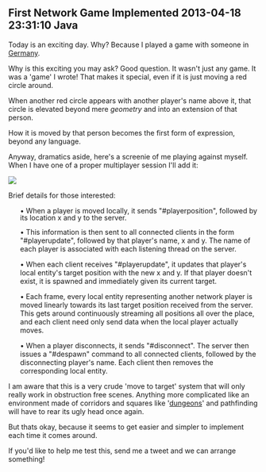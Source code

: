 First Network Game Implemented
2013-04-18 23:31:10
Java
---

Today is an exciting day. Why? Because I played a game with someone in <a class="zem_slink" title="Germany" href="http://maps.google.com/maps?ll=52.5166666667,13.3833333333&spn=10.0,10.0&q=52.5166666667,13.3833333333 (Germany)&t=h" target="_blank" rel="geolocation">Germany</a>.

Why is this exciting you may ask? Good question. It wasn't just any game. It was a 'game' I wrote! That makes it special, even if it is just moving a red circle around.

When another red circle appears with another player's name above it, that circle is elevated beyond mere <em>geometry</em> and into an extension of that person.

How it is moved by that person becomes the first form of expression, beyond any language.

Anyway, dramatics aside, here's a screenie of me playing against myself. When I have one of a proper multiplayer session I'll add it:

<a href="http://ninedof.files.wordpress.com/2013/04/multiplayersuccess.png">![](http://ninedof.files.wordpress.com/2013/04/multiplayersuccess.png?w=545)</a>

Brief details for those interested:
<ol>
• <span style="line-height:12px;">When a player is moved locally, it sends "#playerposition", followed by its location x and y to the server. </span>

• This information is then sent to all connected clients in the form "#playerupdate", followed by that player's name, x and y. The name of each player is associated with each listening thread on the server.

• When each client receives "#playerupdate", it updates that player's local entity's target position with the new x and y. If that player doesn't exist, it is spawned and immediately given its current target.

• Each frame, every local entity representing another network player is moved linearly towards its last target position received from the server. This gets around continuously streaming all positions all over the place, and each client need only send data when the local player actually moves.

• When a player disconnects, it sends "#disconnect". The server then issues a "#despawn" command to all connected clients, followed by the disconnecting player's name. Each client then removes the corresponding local entity.

</ol>
I am aware that this is a very crude 'move to target' system that will only really work in obstruction free scenes. Anything more complicated like an environment made of corridors and squares like '<a title="A Brief Overview of ‘dungeons’ so far" href="http://ninedof.wordpress.com/2013/03/27/a-brief-overview-of-dungeons-so-far/">dungeons</a>' and pathfinding will have to rear its ugly head once again.

But thats okay, because it seems to get easier and simpler to implement each time it comes around.

If you'd like to help me test this, send me a tweet and we can arrange something!
